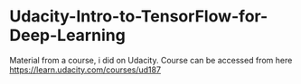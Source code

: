 # Udacity-Intro-to-TensorFlow-for-Deep-Learning



Material from a course, i did on Udacity. 
Course can be accessed from here https://learn.udacity.com/courses/ud187
